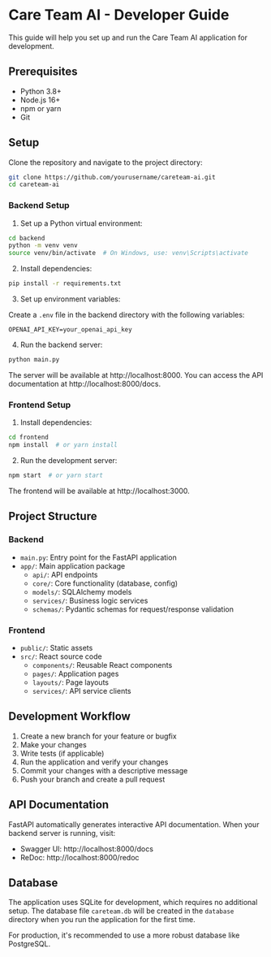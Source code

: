 # Care Team AI - Developer Guide

This guide will help you set up and run the Care Team AI application for development.

## Prerequisites

- Python 3.8+
- Node.js 16+
- npm or yarn
- Git

## Setup

Clone the repository and navigate to the project directory:

```bash
git clone https://github.com/yourusername/careteam-ai.git
cd careteam-ai
```

### Backend Setup

1. Set up a Python virtual environment:

```bash
cd backend
python -m venv venv
source venv/bin/activate  # On Windows, use: venv\Scripts\activate
```

2. Install dependencies:

```bash
pip install -r requirements.txt
```

3. Set up environment variables:

Create a `.env` file in the backend directory with the following variables:

```
OPENAI_API_KEY=your_openai_api_key
```

4. Run the backend server:

```bash
python main.py
```

The server will be available at http://localhost:8000. You can access the API documentation at http://localhost:8000/docs.

### Frontend Setup

1. Install dependencies:

```bash
cd frontend
npm install  # or yarn install
```

2. Run the development server:

```bash
npm start  # or yarn start
```

The frontend will be available at http://localhost:3000.

## Project Structure

### Backend

- `main.py`: Entry point for the FastAPI application
- `app/`: Main application package
  - `api/`: API endpoints
  - `core/`: Core functionality (database, config)
  - `models/`: SQLAlchemy models
  - `services/`: Business logic services
  - `schemas/`: Pydantic schemas for request/response validation

### Frontend

- `public/`: Static assets
- `src/`: React source code
  - `components/`: Reusable React components
  - `pages/`: Application pages
  - `layouts/`: Page layouts
  - `services/`: API service clients

## Development Workflow

1. Create a new branch for your feature or bugfix
2. Make your changes
3. Write tests (if applicable)
4. Run the application and verify your changes
5. Commit your changes with a descriptive message
6. Push your branch and create a pull request

## API Documentation

FastAPI automatically generates interactive API documentation. When your backend server is running, visit:

- Swagger UI: http://localhost:8000/docs
- ReDoc: http://localhost:8000/redoc

## Database

The application uses SQLite for development, which requires no additional setup. The database file `careteam.db` will be created in the `database` directory when you run the application for the first time.

For production, it's recommended to use a more robust database like PostgreSQL. 